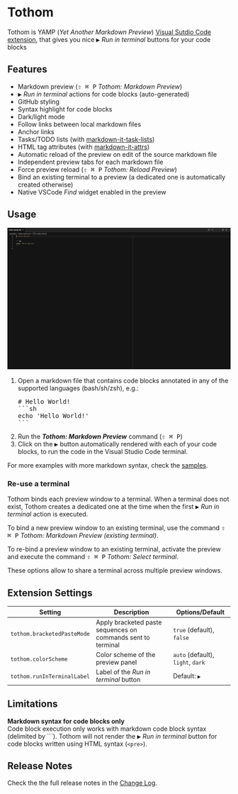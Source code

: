 # Tothom

Tothom is YAMP (_Yet Another Markdown Preview_) [Visual Sutdio Code extension](https://marketplace.visualstudio.com/items?itemName=guicassolato.tothom),
that gives you nice <kbd>▶️</kbd> _Run in terminal_ buttons for your code blocks

## Features

- Markdown preview (<kbd>⇧ ⌘ P</kbd></kbd> _Tothom: Markdown Preview_)
- <kbd>▶️</kbd> _Run in terminal_ actions for code blocks (auto-generated)
- GitHub styling
- Syntax highlight for code blocks
- Dark/light mode
- Follow links between local markdown files
- Anchor links
- Tasks/TODO lists (with [markdown-it-task-lists](https://www.npmjs.com/package/markdown-it-task-lists))
- HTML tag attributes (with [markdown-it-attrs](https://www.npmjs.com/package/markdown-it-attrs))
- Automatic reload of the preview on edit of the source markdown file
- Independent preview tabs for each markdown file
- Force preview reload (<kbd>⇧ ⌘ P</kbd></kbd> _Tothom: Reload Preview_)
- Bind an existing terminal to a preview (a dedicated one is automatically created otherwise)
- Native VSCode _Find_ widget enabled in the preview

## Usage

![Usage](./resources/usage.gif)

1. Open a markdown file that contains code blocks annotated in any of the supported languages (bash/sh/zsh), e.g.:
   <pre>
   # Hello World!
   ```sh
   echo 'Hello World!'
   ```
   </pre>
2. Run the **_Tothom: Markdown Preview_** command (<kbd>⇧ ⌘ P</kbd>)
3. Click on the <kbd>▶️</kbd> button automatically rendered with each of your code blocks, to run the code in the Visual Studio Code terminal.

For more examples with more markdown syntax, check the [samples](samples/tothom.md).

### Re-use a terminal

Tothom binds each preview window to a terminal. When a terminal does not exist, Tothom creates a dedicated one at the time when the first <kbd>▶️</kbd> _Run in terminal_ action is executed.

To bind a new preview window to an existing terminal, use the command <kbd>⇧ ⌘ P</kbd> _Tothom: Markdown Preview (existing terminal)_.

To re-bind a preview window to an existing terminal, activate the preview and execute the command <kbd>⇧ ⌘ P</kbd> _Tothom: Select terminal_.

These options allow to share a terminal across multiple preview windows.

## Extension Settings

| Setting                     | Description                                                  | Options/Default                   |
|-----------------------------|--------------------------------------------------------------|-----------------------------------|
| `tothom.bracketedPasteMode` | Apply bracketed paste sequences on commands sent to terminal | `true` (default), `false`         |
| `tothom.colorScheme`        | Color scheme of the preview panel                            | `auto` (default), `light`, `dark` |
| `tothom.runInTerminalLabel` | Label of the _Run in terminal_ button                        | Default: `▶️`                      |

## Limitations

**Markdown syntax for code blocks only**<br/>
Code block execution only works with markdown code block syntax (delimited by ```).
Tothom will not render the <kbd>▶️</kbd> _Run in terminal_ button for code blocks written using HTML syntax (`<pre>`).

## Release Notes

Check the the full release notes in the [Change Log](./CHANGELOG.md).
